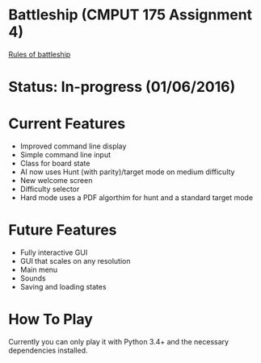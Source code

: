 # Battleship (CMPUT 175 Assignment 4)
  [Rules of battleship](https://en.wikipedia.org/wiki/Battleship_(game))
  
# Status: In-progress (01/06/2016)

# Current Features
- Improved command line display
- Simple command line input
- Class for board state
- AI now uses Hunt (with parity)/target mode on medium difficulty
- New welcome screen
- Difficulty selector
- Hard mode uses a PDF algorthim for hunt and a standard target mode

# Future Features
- Fully interactive GUI
- GUI that scales on any resolution
- Main menu
- Sounds
- Saving and loading states

# How To Play

Currently you can only play it with Python 3.4+ and the necessary dependencies installed.
